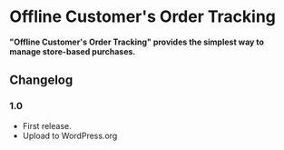 # Offline Customer's Order Tracking

**"Offline Customer's Order Tracking" provides the simplest way to manage store-based purchases.**

## Changelog

### 1.0 
* First release.
* Upload to WordPress.org
